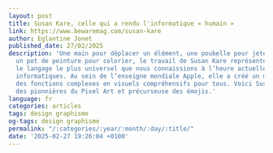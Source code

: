 ```yaml
---
layout: post
title: Susan Kare, celle qui a rendu l'informatique « humain »
link: https://www.bewaremag.com/susan-kare
author: Eglantine Jonet
published_date: 27/02/2025
description: 'Une main pour déplacer un élément, une poubelle pour jeter des fichiers,
  un pot de peinture pour colorier, le travail de Susan Kare représente, semblerait-il,
  le langage le plus universel que nous connaissions à l’heure actuelle : les icônes
  informatiques. Au sein de l’enseigne mondiale Apple, elle a créé un moyen de rendre
  des fonctions complexes en visuels compréhensifs pour tous. Voici Susan Kare, l’une
  des pionnières du Pixel Art et précurseuse des émojis.'
language: fr
categories: articles
tags: design graphisme
og-tags: design graphisme
permalink: "/:categories/:year/:month/:day/:title/"
date: '2025-02-27 19:26:04 +0100'
---
```

